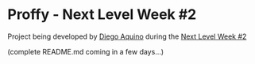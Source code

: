# Proffy - Next Level Week #2

Project being developed by [Diego Aquino](https://github.com/diego-aquino) during the [Next Level Week #2](https://nextlevelweek.com/inscricao/2)

(complete README.md coming in a few days...)
